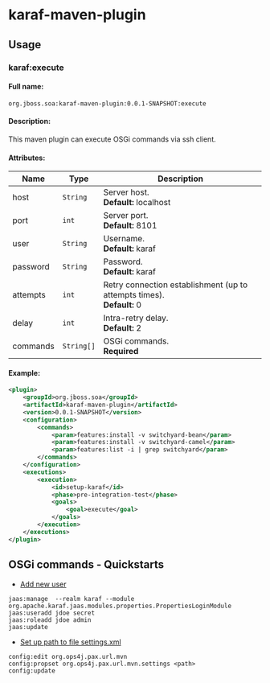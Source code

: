 karaf-maven-plugin
==================

Usage
-----
### karaf:execute

#### Full name:
`org.jboss.soa:karaf-maven-plugin:0.0.1-SNAPSHOT:execute`

#### Description:
This maven plugin can execute OSGi commands via ssh client.

#### Attributes:

| Name      | Type      | Description  |
| ----------|---------| ------|
| host      | `String`  | Server host. <br />**Default:** localhost|
| port      | `int`     | Server port. <br />**Default:** 8101|
| user      | `String`  | Username. <br />**Default:** karaf|
| password  |`String`   | Password. <br />**Default:** karaf|
| attempts  |`int`      | Retry connection establishment (up to attempts times). <br />**Default:** 0|
| delay     |`int`      | Intra-retry delay. <br />**Default:** 2|
| commands  |`String[]` | OSGi commands. <br /> **Required** |


#### Example:

```xml
<plugin>
    <groupId>org.jboss.soa</groupId>
	<artifactId>karaf-maven-plugin</artifactId>
	<version>0.0.1-SNAPSHOT</version>
	<configuration>
		<commands>
			<param>features:install -v switchyard-bean</param>
			<param>features:install -v switchyard-camel</param>
			<param>features:list -i | grep switchyard</param>
		</commands>
	</configuration>
	<executions>
		<execution>
			<id>setup-karaf</id>
			<phase>pre-integration-test</phase>
			<goals>
				<goal>execute</goal>
			</goals>
		</execution>
	</executions>
</plugin>
```

OSGi commands - Quickstarts
---------------------------
* [Add new user](http://karaf.apache.org/manual/latest/users-guide/security.html)
~~~
jaas:manage  --realm karaf --module org.apache.karaf.jaas.modules.properties.PropertiesLoginModule
jaas:useradd jdoe secret
jaas:roleadd jdoe admin
jaas:update
~~~

* [Set up path to file settings.xml](http://karaf.apache.org/manual/latest/users-guide/configuration.html)
```
config:edit org.ops4j.pax.url.mvn
config:propset org.ops4j.pax.url.mvn.settings <path>
config:update
```
